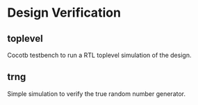 # Design Verification

## toplevel

Cocotb testbench to run a RTL toplevel simulation of the design.

## trng

Simple simulation to verify the true random number generator.
